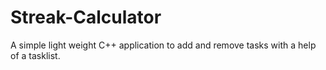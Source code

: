 # Streak-Calculator
A simple light weight C++ application to add and remove tasks with a help of a tasklist.

